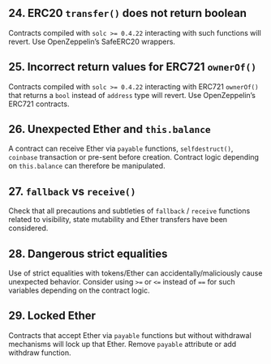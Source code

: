 ## 24. ERC20 `transfer()` does not return boolean

Contracts compiled with `solc >= 0.4.22` interacting with such functions will revert. Use OpenZeppelin’s SafeERC20 wrappers.

## 25. Incorrect return values for ERC721 `ownerOf()`

Contracts compiled with `solc >= 0.4.22` interacting with ERC721 `ownerOf()` that returns a `bool` instead of `address` type will revert. Use OpenZeppelin’s ERC721 contracts.

## 26. Unexpected Ether and `this.balance`

A contract can receive Ether via `payable` functions, `selfdestruct()`, `coinbase` transaction or pre-sent before creation. Contract logic depending on `this.balance` can therefore be manipulated.

## 27. `fallback` vs `receive()`

Check that all precautions and subtleties of `fallback` / `receive` functions related to visibility, state mutability and Ether transfers have been considered.

## 28. Dangerous strict equalities

Use of strict equalities with tokens/Ether can accidentally/maliciously cause unexpected behavior. Consider using `>=` or `<=` instead of `==` for such variables depending on the contract logic.

## 29. Locked Ether

Contracts that accept Ether via `payable` functions but without withdrawal mechanisms will lock up that Ether. Remove `payable` attribute or add withdraw function.
